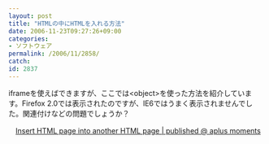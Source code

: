 ```yaml
---
layout: post
title: "HTMLの中にHTMLを入れる方法"
date: 2006-11-23T09:27:26+09:00
categories:
- ソフトウェア
permalink: /2006/11/2858/
catch: 
id: 2837
---
```

iframeを使えばできますが、ここでは\<object\>を使った方法を紹介しています。Firefox 2.0では表示されたのですが、IE6ではうまく表示されませんでした。関連付けなどの問題でしょうか？

 

　[Insert HTML page into another HTML page | published @ aplus moments](http://www.aplus.co.yu/web-dev/insert-html-page-into-another-html-page/)

